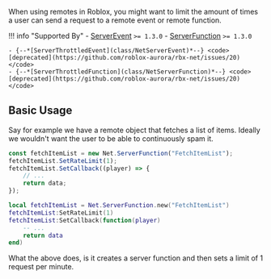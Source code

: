 When using remotes in Roblox, you might want to limit the amount of times a user can send a request to a remote event or remote function.


!!! info "Supported By"
	- [ServerEvent](class/NetServerEvent) `>= 1.3.0`
	- [ServerFunction](class/NetServerFunction) `>= 1.3.0`

	- {--*[ServerThrottledEvent](class/NetServerEvent)*--} <code>[deprecated](https://github.com/roblox-aurora/rbx-net/issues/20)</code>
	- {--*[ServerThrottledFunction](class/NetServerFunction)*--} <code>[deprecated](https://github.com/roblox-aurora/rbx-net/issues/20)</code>

## Basic Usage

Say for example we have a remote object that fetches a list of items. Ideally we wouldn't want the user to be able to continuously spam it.

<!-- === "Tab 1"
    Markdown **content**.

    Multiple paragraphs.

=== "Tab 2"
	What -->


```ts tab="TypeScript"
const fetchItemList = new Net.ServerFunction("FetchItemList");
fetchItemList.SetRateLimit(1);
fetchItemList.SetCallback((player) => {
	// ...
	return data;
});
```

```lua tab="Lua"
local fetchItemList = Net.ServerFunction.new("FetchItemList")
fetchItemList:SetRateLimit(1)
fetchItemList:SetCallback(function(player)
	-- ...
	return data
end)
```

What the above does, is it creates a server function and then sets a limit of 1 request per minute.